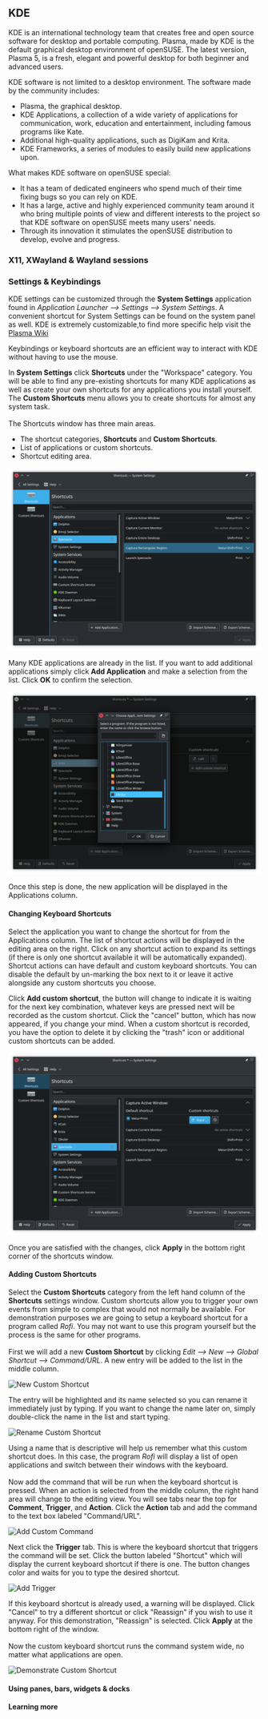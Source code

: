 ## KDE
KDE is an international technology team that creates free and open source software for desktop and portable computing.
Plasma, made by KDE is the default graphical desktop environment of openSUSE.
The latest version, Plasma 5, is a fresh, elegant and powerful desktop for both beginner and advanced users.

KDE software is not limited to a desktop environment. The software made by the community includes:

* Plasma, the graphical desktop.
* KDE Applications, a collection of a wide variety of applications for communication, work, education and entertainment, including famous programs like Kate.
* Additional high-quality applications, such as DigiKam and Krita.
* KDE Frameworks, a series of modules to easily build new applications upon.

What makes KDE software on openSUSE special:
* It has a team of dedicated engineers who spend much of their time fixing bugs so you can rely on KDE.
* It has a large, active and highly experienced community team around it who bring multiple points of view and different interests to the project so that KDE software
 on openSUSE meets many users' needs.
* Through its innovation it stimulates the openSUSE distribution to develop, evolve and progress.

### X11, XWayland & Wayland sessions

### Settings & Keybindings

KDE settings can be customized through the __System Settings__ application found in
_Application Launcher --> Settings --> System Settings_. A convenient shortcut for System Settings can be found on the system panel as well.
KDE is extremely customizable,to find more specific help visit the [Plasma Wiki](https://userbase.kde.org/Plasma)

Keybindings or keyboard shortcuts are an efficient way to interact with KDE without having to use the mouse.

In __System Settings__ click __Shortcuts__ under the "Workspace" category.
You will be able to find any pre-existing shortcuts for many KDE applications as well as create your own shortcuts for any applications you install yourself.
The __Custom Shortcuts__ menu allows you to create shortcuts for almost any system task.
<br><br>
The Shortcuts window has three main areas.

* The shortcut categories, __Shortcuts__ and __Custom Shortcuts__.
* List of applications or custom shortcuts.
* Shortcut editing area.

![Shortcut Settings](image/Shortcuts.png)

Many KDE applications are already in the list. If you want to add additional applications simply
click __Add Application__ and make a selection from the list. Click __OK__ to confirm the selection.

![Choose Application](image/Shortcuts_ChooseApplication.png)

Once this step is done, the new application will be displayed in the Applications column.

#### Changing Keyboard Shortcuts

Select the application you want to change the shortcut for from the Applications column. The list of shortcut actions will be displayed in the editing area on the right. Click on any shortcut action to expand its settings (if there is only one shortcut available it will be automatically expanded).
<br>
Shortcut actions can have default and custom keyboard shortcuts. You can disable the default by un-marking the box next to it or leave it active alongside any custom shortcuts you choose.

Click __Add custom shortcut__, the button will change to indicate it is waiting for the next key combination, whatever keys are pressed next will be recorded as the custom shortcut. Click the "cancel" button, which has now appeared, if you change your mind. When a custom shortcut is recorded, you have the option to delete it by clicking the "trash" icon or additional custom shortcuts can be added.
<br>

![Modify Shortcuts](image/Shortcuts_Spectacle.png)

Once you are satisfied with the changes, click __Apply__ in the bottom right corner of the shortcuts window.

#### Adding Custom Shortcuts

Select the __Custom Shortcuts__ category from the left hand column of the __Shortcuts__ settings window. Custom shortcuts allow you to trigger your own events from simple to complex that would not normally be available. For demonstration purposes we are going to setup a keyboard shortcut for a program called _Rofi_. You may not want to use this program yourself but the process is the same for other programs.
<br><br>
First we will add a new __Custom Shortcut__ by clicking _Edit --> New --> Global Shortcut --> Command/URL_. A new entry will be added to the list in the middle column.

![New Custom Shortcut](image/CustomShortcuts_AddNew.png)

The entry will be highlighted and its name selected so you can rename it immediately just by typing. If you want to change the name later on, simply double-click the name in the list and start typing.

![Rename Custom Shortcut](image/CustomShortcuts_NameNew.png)

Using a name that is descriptive will help us remember what this custom shortcut does. In this case, the program _Rofi_ will display a list of open applications and switch between their windows with the keyboard.
<br><br>
Now add the command that will be run when the keyboard shortcut is pressed. When an action is selected from the middle column, the right hand area will change to the editing view. You will see tabs near the top for __Comment__, __Trigger__, and __Action__. Click the __Action__ tab and add the command to the text box labeled "Command/URL".

![Add Custom Command](image/CustomShortcuts_Command.png)

Next click the __Trigger__ tab. This is where the keyboard shortcut that triggers the command will be set. Click the button labeled "Shortcut" which will display the current keyboard shortcut if there is one. The button changes color and waits for you to type the desired shortcut.

![Add Trigger](image/CustomShortcuts_Trigger.png)

If this keyboard shortcut is already used, a warning will be displayed. Click "Cancel" to try a different shortcut or click "Reassign" if you wish to use it anyway. For this demonstration, "Reassign" is selected. Click __Apply__ at the bottom right of the window.
<br><br>
Now the custom keyboard shortcut runs the command system wide, no matter what applications are open.

![Demonstrate Custom Shortcut](image/CustomShortcuts_Demonstration.png)

#### Using panes, bars, widgets & docks

#### Learning more
